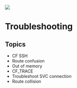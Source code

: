 ![](https://ga4gh.datainsights.cloud/api?repo=CFCD-exercises/troubleshooting&empty)
# Troubleshooting

## Topics

- CF SSH
- Route confusion
- Out of memory
- CF_TRACE
- Troubleshoot SVC connection
- Route collision
